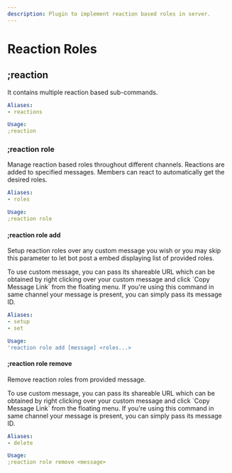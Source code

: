```yaml
---
description: Plugin to implement reaction based roles in server.
---
```


# Reaction Roles

## ;reaction

It contains multiple reaction based sub-commands.

```yaml
Aliases:
- reactions

Usage:
;reaction
```

### ;reaction role

Manage reaction based roles throughout different channels. Reactions are added to specified messages. Members can react to automatically get the desired roles.

```yaml
Aliases:
- roles

Usage:
;reaction role
```

#### ;reaction role add

Setup reaction roles over any custom message you wish or you may skip this parameter to let bot post a embed displaying list of provided roles.

To use custom message, you can pass its shareable URL which can be obtained by right clicking over your custom message and click \`Copy Message Link\` from the floating menu. If you're using this command in same channel your message is present, you can simply pass its message ID.

```yaml
Aliases:
- setup
- set

Usage:
'reaction role add [message] <roles...>
```

#### ;reaction role remove

Remove reaction roles from provided message.

To use custom message, you can pass its shareable URL which can be obtained by right clicking over your custom message and click \`Copy Message Link\` from the floating menu. If you're using this command in same channel your message is present, you can simply pass its message ID.

```yaml
Aliases:
- delete

Usage:
;reaction role remove <message>
```

